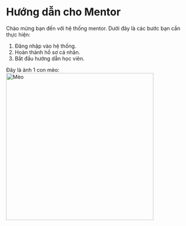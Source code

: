 # Hướng dẫn cho Mentor

Chào mừng bạn đến với hệ thống mentor. Dưới đây là các bước bạn cần thực hiện:

1. Đăng nhập vào hệ thống.
2. Hoàn thành hồ sơ cá nhân.
3. Bắt đầu hướng dẫn học viên.

<!-- Đây là ảnh 1 con mèo:
![Mèo](https://images.pexels.com/photos/65128/pexels-photo-65128.jpeg) -->
Đây là ảnh 1 con mèo:
<img src="https://images.pexels.com/photos/65128/pexels-photo-65128.jpeg" alt="Mèo" width="400"/>